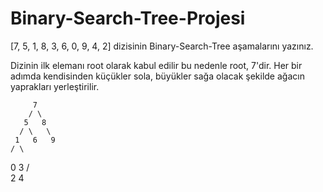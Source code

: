 # Binary-Search-Tree-Projesi
[7, 5, 1, 8, 3, 6, 0, 9, 4, 2] dizisinin Binary-Search-Tree aşamalarını yazınız.

Dizinin ilk elemanı root olarak kabul edilir bu nedenle root, 7'dir. Her bir adımda kendisinden küçükler sola, büyükler sağa
olacak şekilde ağacın yaprakları yerleştirilir.

         7
        / \
       5   8
      / \   \
     1   6   9
    / \
   0   3
      / \
     2   4
